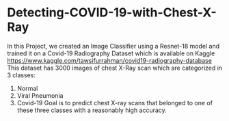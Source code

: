 # Detecting-COVID-19-with-Chest-X-Ray
In this Project, we created an Image Classifier using a Resnet-18 model and trained it on a Covid-19 Radiography Dataset which is available on Kaggle https://www.kaggle.com/tawsifurrahman/covid19-radiography-database
This dataset has 3000 images of chest X-Ray scan which are categorized in 3 classes: 
1) Normal
2) Viral Pneumonia
3) Covid-19
Goal is to predict chest X-ray scans that belonged to one of these three classes with a reasonably high accuracy.
